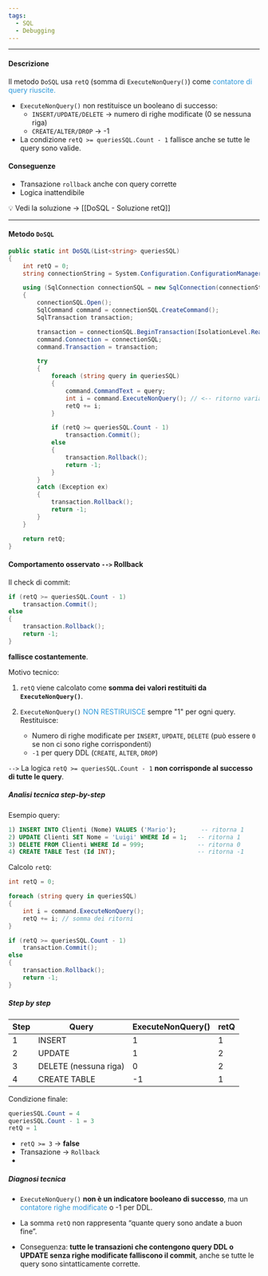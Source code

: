 ```yaml
---
tags:
  - SQL
  - Debugging
---
```


---


#### Descrizione
Il metodo `DoSQL` usa `retQ` (somma di `ExecuteNonQuery()`) come <span style="color: #2d98da">contatore di query riuscite.</span>

- `ExecuteNonQuery()` non restituisce un booleano di successo:
  - `INSERT/UPDATE/DELETE` → numero di righe modificate (0 se nessuna riga)
  - `CREATE/ALTER/DROP` → -1
- La condizione `retQ >= queriesSQL.Count - 1` fallisce anche se tutte le query sono valide.

#### Conseguenze
- Transazione `rollback` anche con query corrette
- Logica inattendibile

💡 Vedi la soluzione → [[DoSQL - Soluzione retQ]]

---

#### Metodo `DoSQL`

```csharp
public static int DoSQL(List<string> queriesSQL) 
{
    int retQ = 0;
    string connectionString = System.Configuration.ConfigurationManager.AppSettings["SQL"].ToString();

    using (SqlConnection connectionSQL = new SqlConnection(connectionString))
    {
        connectionSQL.Open();
        SqlCommand command = connectionSQL.CreateCommand();
        SqlTransaction transaction;

        transaction = connectionSQL.BeginTransaction(IsolationLevel.ReadCommitted);
        command.Connection = connectionSQL;
        command.Transaction = transaction;

        try
        {
            foreach (string query in queriesSQL)
            {
                command.CommandText = query;
                int i = command.ExecuteNonQuery(); // <-- ritorno variabile
                retQ += i;
            }

            if (retQ >= queriesSQL.Count - 1)
                transaction.Commit();
            else
            {
                transaction.Rollback();
                return -1;
            }
        }
        catch (Exception ex)
        {
            transaction.Rollback();
            return -1;
        }
    }

    return retQ;
}
```

#### Comportamento osservato ```-->``` Rollback

Il check di commit:

```csharp
if (retQ >= queriesSQL.Count - 1)
    transaction.Commit();
else
{
    transaction.Rollback();
    return -1;
}
```

**fallisce costantemente**.

Motivo tecnico:

1. `retQ` viene calcolato come **somma dei valori restituiti da `ExecuteNonQuery()`**.
  
2.  `ExecuteNonQuery()` <span style="color: #2d98da">NON RESTIRUISCE</span> sempre "1" per ogni query.  
    Restituisce:
    - Numero di righe modificate per `INSERT`, `UPDATE`, `DELETE` (può essere `0` se non ci sono righe corrispondenti)
    - `-1` per query DDL (`CREATE`, `ALTER`, `DROP`)
    
```-->``` La logica `retQ >= queriesSQL.Count - 1` **non corrisponde al successo di tutte le query**.


##### Analisi tecnica step-by-step

Esempio query:

```sql
1) INSERT INTO Clienti (Nome) VALUES ('Mario');       -- ritorna 1
2) UPDATE Clienti SET Nome = 'Luigi' WHERE Id = 1;   -- ritorna 1
3) DELETE FROM Clienti WHERE Id = 999;               -- ritorna 0
4) CREATE TABLE Test (Id INT);                       -- ritorna -1
```

Calcolo `retQ`:

```csharp
int retQ = 0;

foreach (string query in queriesSQL)
{
    int i = command.ExecuteNonQuery();
    retQ += i; // somma dei ritorni
}

if (retQ >= queriesSQL.Count - 1)
    transaction.Commit();
else
{
    transaction.Rollback();
    return -1;
}
```
##### Step by step

|Step|Query|ExecuteNonQuery()|retQ|
|---|---|---|---|
|1|INSERT|1|1|
|2|UPDATE|1|2|
|3|DELETE (nessuna riga)|0|2|
|4|CREATE TABLE|-1|1|

Condizione finale:
```c#
queriesSQL.Count = 4
queriesSQL.Count - 1 = 3
retQ = 1
```
  -  `retQ >= 3` → **false**
  - Transazione → `Rollback`
  - 
##### Diagnosi tecnica

- `ExecuteNonQuery()` **non è un indicatore booleano di successo**, ma un <span style="color: #2d98da">contatore righe modificate</span> o -1 per DDL.
    
- La somma `retQ` non rappresenta “quante query sono andate a buon fine”.
    
- Conseguenza: **tutte le transazioni che contengono query DDL o UPDATE senza righe modificate falliscono il commit**, anche se tutte le query sono sintatticamente corrette.